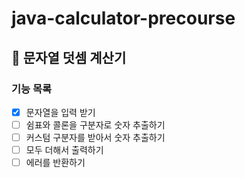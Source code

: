 # java-calculator-precourse

## 🧮 문자열 덧셈 계산기

### 기능 목록

- [x] 문자열을 입력 받기
- [ ] 쉼표와 콜론을 구분자로 숫자 추출하기
- [ ] 커스텀 구분자를 받아서 숫자 추출하기
- [ ] 모두 더해서 출력하기
- [ ] 에러를 반환하기